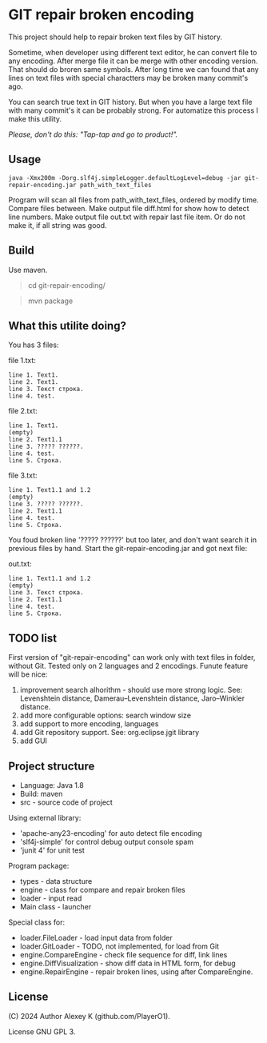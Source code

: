 GIT repair broken encoding
==========================

This project should help to repair broken text files by GIT history.

Sometime, when developer using different text editor, he can convert file to any encoding. After merge file it can be merge with other encoding version. That should do broren same symbols. After long time we can found that any lines on text files with special charactters may be broken many commit's ago.

You can search true text in GIT history. But when you have a large text file with many commit's it can be probably strong. For automatize this process I make this utility.

*Please, don't do this: "Tap-tap and go to product!".*


Usage
-----

    java -Xmx200m -Dorg.slf4j.simpleLogger.defaultLogLevel=debug -jar git-repair-encoding.jar path_with_text_files

Program will scan all files from path_with_text_files, ordered by modify time.
Compare files between.
Make output file diff.html for show how to detect line numbers.
Make output file out.txt with repair last file item. Or do not make it, if all string was good.


Build
-----

Use maven.

> cd git-repair-encoding/

> mvn package

What this utilite doing?
------------------------
You has 3 files:

file 1.txt:

    line 1. Text1.
    line 2. Text1.
    line 3. Текст строка.
    line 4. test. 

file 2.txt:

    line 1. Text1.
    (empty)
    line 2. Text1.1
    line 3. ????? ??????.
    line 4. test.
    line 5. Строка.

file 3.txt:

    line 1. Text1.1 and 1.2
    (empty)
    line 3. ????? ??????.
    line 2. Text1.1
    line 4. test.
    line 5. Строка.

You foud broken line '????? ??????' but too later, and don't want search it in previous files by hand. Start the git-repair-encoding.jar and got next file:

out.txt:

    line 1. Text1.1 and 1.2
    (empty)
    line 3. Текст строка.
    line 2. Text1.1
    line 4. test.
    line 5. Строка.



TODO list
---------
First version of "git-repair-encoding" can work only with text files in folder, without Git. Tested only on 2 languages and 2 encodings. Funute feature will be nice:

1. improvement search alhorithm - should use more strong logic. See: Levenshtein distance, Damerau–Levenshtein distance, Jaro–Winkler distance.
2. add more configurable options: search window size
3. add support to more encoding, languages
4. add Git repository support. See: org.eclipse.jgit library
5. add GUI

Project structure
-----------------
* Language: Java 1.8
* Build: maven
* src - source code of project

Using external library:

* 'apache-any23-encoding' for auto detect file encoding
* 'slf4j-simple' for control debug output console spam
* 'junit 4' for unit test

Program package:
* types - data structure
* engine - class for compare and repair broken files
* loader - input read
* Main class - launcher

Special class for:

* loader.FileLoader - load input data from folder
* loader.GitLoader  - TODO, not implemented, for load from Git
* engine.CompareEngine      - check file sequence for diff, link lines
* engine.DiffVisualization  - show diff data in HTML form, for debug
* engine.RepairEngine       - repair broken lines, using after CompareEngine.

License
--------
(C) 2024 Author Alexey K (github.com/PlayerO1).

License GNU GPL 3.
